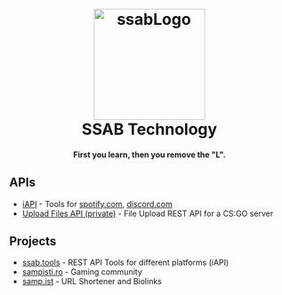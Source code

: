 
<h1 align="center">
  <br>
  <a href="https://github.com/SSAB-Technology"><img src="https://i.imgur.com/Fx209dF.png" alt="ssabLogo" width="200"></a>
  <br>
  SSAB Technology
  <br>
</h1>

<h4 align="center">First you learn, then you remove the "L".</h4>

## APIs

* [iAPI](https://api.ssab.tools) - Tools for [spotify.com](https://spotify.com), [discord.com](https://discord.com)
* [Upload Files API (private)](https://upload.ssab.tools) - File Upload REST API for a CS:GO server

## Projects

* [ssab.tools](https://ssab.tools) - REST API Tools for different platforms (iAPI)
* [sampisti.ro](https://sampisti.ro) - Gaming community
* [samp.ist](https://samp.ist) - URL Shortener and Biolinks
